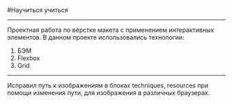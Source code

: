 #Научиться учиться
___
Проектная работа по вёрстке макета с применением интерактивных элементов.
В данном проекте использовались технологии:
1. БЭМ
2. Flexbox
3. Grid
___
Исправил путь к изображениям в блоках techniques, resources при помощи изменения пути, для изображения в различных браузерах.